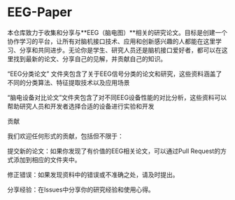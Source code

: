 # EEG-Paper
本仓库致力于收集和分享与**EEG（脑电图）**相关的研究论文。目标是创建一个协作学习的平台，让所有对脑机接口技术、应用和创新感兴趣的人都能在这里学习、分享和共同进步。无论你是学生、研究人员还是脑机接口爱好者，都可以在这里找到最新的论文、分享自己的见解，并贡献自己的知识。

“EEG分类论文” 文件夹包含了关于EEG信号分类的论文和研究，这些资料涵盖了不同的分类算法、特征提取技术以及应用场景

“脑电设备对比论文”文件夹包含了对不同EEG设备性能的对比分析，这些资料可以帮助研究人员和开发者选择合适的设备进行实验和开发

贡献

我们欢迎任何形式的贡献，包括但不限于：

  提交新的论文：如果你发现了有价值的EEG相关论文，可以通过Pull Request的方式添加到相应的文件夹中。
  
  修正错误：如果发现资料中的错误或不准确之处，请及时提出。
  
  分享经验：在Issues中分享你的研究经验和使用心得。

